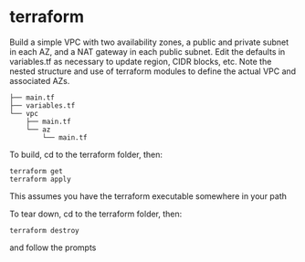# terraform
Build a simple VPC with two availability zones, a public and private subnet in each AZ, and a NAT gateway in each public subnet. Edit the defaults in variables.tf as necessary to update region, CIDR blocks, etc. Note the nested structure and use of terraform modules to define the actual VPC and associated AZs. 
```
├── main.tf
├── variables.tf
└── vpc
    ├── main.tf
    └── az
        └── main.tf
```
To build, cd to the terraform folder, then: 
```
terraform get
terraform apply
```
This assumes you have the terraform executable somewhere in your path

To tear down, cd to the terraform folder, then: 
```
terraform destroy
```
and follow the prompts
